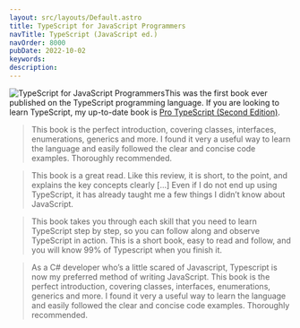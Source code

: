 ```yaml
---
layout: src/layouts/Default.astro
title: TypeScript for JavaScript Programmers
navTitle: TypeScript (JavaScript ed.)
navOrder: 8000
pubDate: 2022-10-02
keywords: 
description: 
---
```


![TypeScript for JavaScript Programmers](/img/2015/07/typescript.png)This was the first book ever published on the TypeScript programming language. If you are looking to learn TypeScript, my up-to-date book is [Pro TypeScript (Second Edition)](/publications/pro-typescript/).

> This book is the perfect introduction, covering classes, interfaces, enumerations, generics and more. I found it very a useful way to learn the language and easily followed the clear and concise code examples. Thoroughly recommended.

> This book is a great read. Like this review, it is short, to the point, and explains the key concepts clearly \[…\] Even if I do not end up using TypeScript, it has already taught me a few things I didn’t know about JavaScript.

> This book takes you through each skill that you need to learn TypeScript step by step, so you can follow along and observe TypeScript in action. This is a short book, easy to read and follow, and you will know 99% of Typescript when you finish it.

> As a C# developer who’s a little scared of Javascript, Typescript is now my preferred method of writing JavaScript. This book is the perfect introduction, covering classes, interfaces, enumerations, generics and more. I found it very a useful way to learn the language and easily followed the clear and concise code examples. Thoroughly recommended.